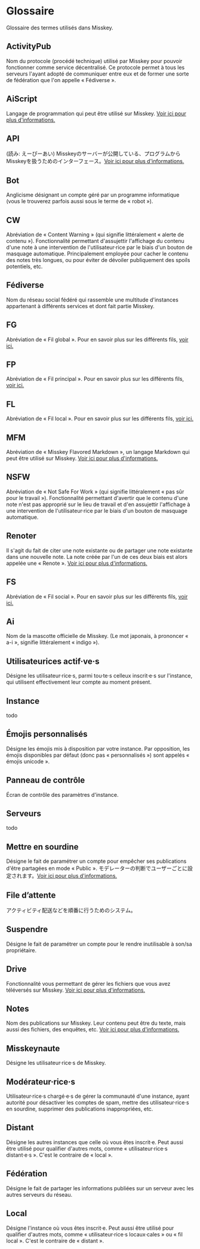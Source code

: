 # Glossaire
Glossaire des termes utilisés dans Misskey.

## ActivityPub
Nom du protocole (procédé technique) utilisé par Misskey pour pouvoir fonctionner comme service décentralisé. Ce protocole permet à tous les serveurs l'ayant adopté de communiquer entre eux et de former une sorte de fédération que l'on appelle « Fédiverse ».

## AiScript
Langage de programmation qui peut être utilisé sur Misskey. [Voir ici pour plus d'informations.](../advanced/aiscript)

## API
(読み: えーぴーあい) Misskeyのサーバーが公開している、プログラムからMisskeyを扱うためのインターフェース。[Voir ici pour plus d'informations. ](../advanced/api)

## Bot
Anglicisme désignant un compte géré par un programme informatique (vous le trouverez parfois aussi sous le terme de « robot »).

## CW
Abréviation de « Content Warning » (qui signifie littéralement « alerte de contenu »). Fonctionnalité permettant d'assujettir l'affichage du contenu d'une note à une intervention de l'utilisateur·rice par le biais d'un bouton de masquage automatique. Principalement employée pour cacher le contenu des notes très longues, ou pour éviter de dévoiler publiquement des spoils potentiels, etc.

## Fédiverse
Nom du réseau social fédéré qui rassemble une multitude d'instances appartenant à différents services et dont fait partie Misskey.

## FG
Abréviation de « Fil global ». Pour en savoir plus sur les différents fils, [voir ici.](../features/timeline)

## FP
Abréviation de « Fil principal ». Pour en savoir plus sur les différents fils, [voir ici.](../features/timeline)

## FL
Abréviation de « Fil local ». Pour en savoir plus sur les différents fils, [voir ici.](../features/timeline)

## MFM
Abréviation de « Misskey Flavored Markdown », un langage Markdown qui peut être utilisé sur Misskey. [Voir ici pour plus d'informations.](../features/mfm)

## NSFW
Abréviation de « Not Safe For Work » (qui signifie littéralement « pas sûr pour le travail »). Fonctionnalité permettant d'avertir que le contenu d'une note n'est pas approprié sur le lieu de travail et d'en assujettir l'affichage à une intervention de l'utilisateur·rice par le biais d'un bouton de masquage automatique.

## Renoter
Il s'agit du fait de citer une note existante ou de partager une note existante dans une nouvelle note. La note créée par l'un de ces deux biais est alors appelée une « Renote ». [Voir ici pour plus d'informations.](../features/note)

## FS
Abréviation de « Fil social ». Pour en savoir plus sur les différents fils, [voir ici.](../features/timeline)

## Ai
Nom de la mascotte officielle de Misskey. (Le mot japonais, à prononcer « a-i », signifie littéralement « indigo »).

## Utilisateurices actif·ve·s
Désigne les utilisateur·rice·s, parmi tou·te·s celleux inscrit·e·s sur l'instance, qui utilisent effectivement leur compte au moment présent.

## Instance
todo

## Émojis personnalisés
Désigne les émojis mis à disposition par votre instance. Par opposition, les émojis disponibles par défaut (donc pas « personnalisés ») sont appelés « émojis unicode ».

## Panneau de contrôle
Écran de contrôle des paramètres d'instance.

## Serveurs
todo

## Mettre en sourdine
Désigne le fait de paramétrer un compte pour empêcher ses publications d'être partagées en mode « Public ». モデレーターの判断でユーザーごとに設定されます。[Voir ici pour plus d'informations. ](../features/silence)

## File d’attente
アクティビティ配送などを順番に行うためのシステム。

## Suspendre
Désigne le fait de paramétrer un compte pour le rendre inutilisable à son/sa propriétaire.

## Drive
Fonctionnalité vous permettant de gérer les fichiers que vous avez téléversés sur Misskey. [Voir ici pour plus d'informations. ](../features/drive)

## Notes
Nom des publications sur Misskey. Leur contenu peut être du texte, mais aussi des fichiers, des enquêtes, etc. [Voir ici pour plus d'informations.](../features/note)

## Misskeynaute
Désigne les utilisateur·rice·s de Misskey.

## Modérateur·rice·s
Utilisateur·rice·s chargé·e·s de gérer la communauté d'une instance, ayant autorité pour désactiver les comptes de spam, mettre des utilisateur·rice·s en sourdine, supprimer des publications inappropriées, etc.

## Distant
Désigne les autres instances que celle où vous êtes inscrit·e. Peut aussi être utilisé pour qualifier d'autres mots, comme « utilisateur·rice·s distant·e·s ». C'est le contraire de « local ».

## Fédération
Désigne le fait de partager les informations publiées sur un serveur avec les autres serveurs du réseau.

## Local
Désigne l'instance où vous êtes inscrit·e. Peut aussi être utilisé pour qualifier d'autres mots, comme « utilisateur·rice·s locaux·cales » ou « fil local ». C'est le contraire de « distant ».

